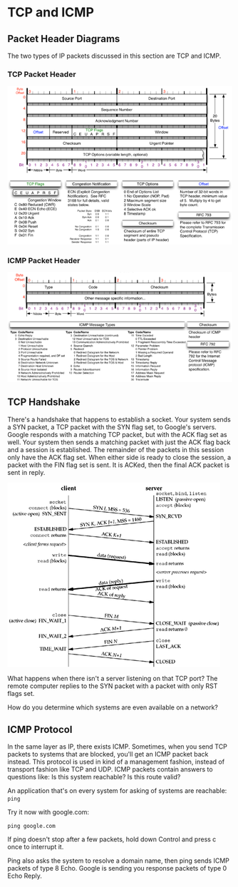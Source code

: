 TCP and ICMP
============

Packet Header Diagrams
----------------------

The two types of IP packets discussed in this section are TCP and ICMP.

### TCP Packet Header

[![](2-tcp-header.png)](https://nmap.org/book/tcpip-ref.html)

### ICMP Packet Header
[![](2-icmp-header.png)](https://nmap.org/book/tcpip-ref.html)

TCP Handshake
-------------

There's a handshake that happens to establish a socket. Your system sends a
SYN packet, a TCP packet with the SYN flag set, to Google's servers. Google
responds with a matching TCP packet, but with the ACK flag set as well. Your
system then sends a matching packet with just the ACK flag back and a session
is established. The remainder of the packets in this session only have the ACK
flag set. When either side is ready to close the session, a packet with the FIN
flag set is sent. It is ACKed, then the final ACK packet is sent in reply.

[![](2-tcp-handshake.gif)](http://www.masterraghu.com/subjects/np/introduction/unix_network_programming_v1.3/ch02lev1sec6.html)

What happens when there isn't a server listening on that TCP port? The remote
computer replies to the SYN packet with a packet with only RST flags set.

How do you determine which systems are even available on a network?

ICMP Protocol
-------------

In the same layer as IP, there exists ICMP. Sometimes, when you send TCP
packets to systems that are blocked, you'll get an ICMP packet back instead.
This protocol is used in kind of a management fashion, instead of transport
fashion like TCP and UDP. ICMP packets contain answers to questions like:
Is this system reachable? Is this route valid?

An application that's on every system for asking of systems are reachable:
`ping`

Try it now with google.com:
```
ping google.com
```

If ping doesn't stop after a few packets, hold down Control and press c once to
interrupt it.

Ping also asks the system to resolve a domain name, then ping sends ICMP
packets of type 8 Echo. Google is sending you response packets of type 0 Echo
Reply.


